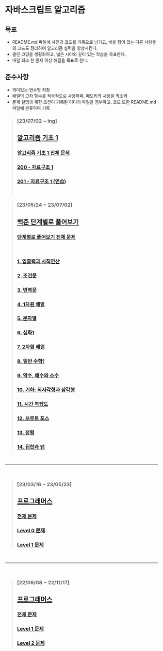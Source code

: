 # 자바스크립트 알고리즘

## 목표

- README.md 파일에 사진과 코드를 기록으로 남기고, 배울 점이 있는 다른 사람들의 코드도 정리하여 알고리즘 실력을 향상시킨다.
- 클린 코딩을 생활화하고, 넓은 시야와 깊이 있는 학습을 목표한다.
- 매일 최소 한 문제 이상 해결을 목표로 한다.

## 준수사항

- 의미있는 변수명 지정
- 배열의 고차 함수를 적극적으로 사용하며, 메모리의 사용을 최소화
- 문제 설명과 제한 조건이 기록된 이미지 파일을 첨부하고, 코드 또한 README.md 파일에 분류하여 기록

> ### [23/07/02 ~ ing]
>
> ## [알고리즘 기초 1](https://code.plus/course/41)
>
> ### [알고리즘 기초 1 전체 문제](./baekjoon/%EC%95%8C%EA%B3%A0%EB%A6%AC%EC%A6%98%20%EA%B8%B0%EC%B4%88%201/basic1_all.md)
>
> ### [200 - 자료구조 1](./baekjoon/%EC%95%8C%EA%B3%A0%EB%A6%AC%EC%A6%98%20%EA%B8%B0%EC%B4%88%201/200%20-%20%EC%9E%90%EB%A3%8C%EA%B5%AC%EC%A1%B0%201/%EC%95%8C%EA%B3%A0%EB%A6%AC%EC%A6%98%20%EA%B8%B0%EC%B4%881%20all.md)
>
> ### [201 - 자료구조 1 (연습)](<./baekjoon/%EC%95%8C%EA%B3%A0%EB%A6%AC%EC%A6%98%20%EA%B8%B0%EC%B4%88%201/201%20-%20%EC%9E%90%EB%A3%8C%EA%B5%AC%EC%A1%B0%201%20(%EC%97%B0%EC%8A%B5)/%EC%9E%90%EB%A3%8C%EA%B5%AC%EC%A1%B0%201%20%EC%97%B0%EC%8A%B5%20all.md>)
>
> <br>

> ### [23/05/24 ~ 23/07/02]
>
> ## [백준 단계별로 풀어보기](https://www.acmicpc.net/step)
>
> ### [단계별로 풀어보기 전체 문제](./baekjoon/%EB%8B%A8%EA%B3%84%EB%B3%84%EB%A1%9C%20%ED%92%80%EC%96%B4%EB%B3%B4%EA%B8%B0/baekjoon_all.md)
>
> <br>
>
> ### [1. 입출력과 사칙연산](./baekjoon/%EB%8B%A8%EA%B3%84%EB%B3%84%EB%A1%9C%20%ED%92%80%EC%96%B4%EB%B3%B4%EA%B8%B0/step1/step1_all.md)
>
> ### [2. 조건문](./baekjoon/%EB%8B%A8%EA%B3%84%EB%B3%84%EB%A1%9C%20%ED%92%80%EC%96%B4%EB%B3%B4%EA%B8%B0/step2/step2_all.md)
>
> ### [3. 반복문](./baekjoon/%EB%8B%A8%EA%B3%84%EB%B3%84%EB%A1%9C%20%ED%92%80%EC%96%B4%EB%B3%B4%EA%B8%B0/step3/step3_all.md)
>
> ### [4. 1차원 배열](./baekjoon/%EB%8B%A8%EA%B3%84%EB%B3%84%EB%A1%9C%20%ED%92%80%EC%96%B4%EB%B3%B4%EA%B8%B0/step4/step4_all.md)
>
> ### [5. 문자열](./baekjoon/%EB%8B%A8%EA%B3%84%EB%B3%84%EB%A1%9C%20%ED%92%80%EC%96%B4%EB%B3%B4%EA%B8%B0/step5/step5_all.md)
>
> ### [6. 심화1](./baekjoon/%EB%8B%A8%EA%B3%84%EB%B3%84%EB%A1%9C%20%ED%92%80%EC%96%B4%EB%B3%B4%EA%B8%B0/step6/step6_all.md)
>
> ### [7. 2차원 배열](./baekjoon/%EB%8B%A8%EA%B3%84%EB%B3%84%EB%A1%9C%20%ED%92%80%EC%96%B4%EB%B3%B4%EA%B8%B0/step7/step7_all.md)
>
> ### [8. 일반 수학1](./baekjoon/%EB%8B%A8%EA%B3%84%EB%B3%84%EB%A1%9C%20%ED%92%80%EC%96%B4%EB%B3%B4%EA%B8%B0/step8/step8_all.md)
>
> ### [9. 약수, 배수와 소수](./baekjoon/%EB%8B%A8%EA%B3%84%EB%B3%84%EB%A1%9C%20%ED%92%80%EC%96%B4%EB%B3%B4%EA%B8%B0/step9/step9_all.md)
>
> ### [10. 기하: 직사각형과 삼각형](./baekjoon/%EB%8B%A8%EA%B3%84%EB%B3%84%EB%A1%9C%20%ED%92%80%EC%96%B4%EB%B3%B4%EA%B8%B0/step10/step10_all.md)
>
> ### [11. 시간 복잡도](./baekjoon/%EB%8B%A8%EA%B3%84%EB%B3%84%EB%A1%9C%20%ED%92%80%EC%96%B4%EB%B3%B4%EA%B8%B0/step11/step11_all.md)
>
> ### [12. 브루트 포스](./baekjoon/%EB%8B%A8%EA%B3%84%EB%B3%84%EB%A1%9C%20%ED%92%80%EC%96%B4%EB%B3%B4%EA%B8%B0/step12/step12_all.md)
>
> ### [13. 정렬](./baekjoon/%EB%8B%A8%EA%B3%84%EB%B3%84%EB%A1%9C%20%ED%92%80%EC%96%B4%EB%B3%B4%EA%B8%B0/step13/step13_all.md)
>
> ### [14. 집합과 맵](./baekjoon/%EB%8B%A8%EA%B3%84%EB%B3%84%EB%A1%9C%20%ED%92%80%EC%96%B4%EB%B3%B4%EA%B8%B0/step14/step14_all.md)

<br>
<hr />
<br>

> ### [23/03/16 ~ 23/05/23]
>
> ## [프로그래머스](https://programmers.co.kr/?utm_source=google&utm_medium=cpc&utm_campaign=brand_prgms_pc&gclid=Cj0KCQjwpeaYBhDXARIsAEzItbGapElwZebk0CA8nNp5yaJU3OjNZfCvWxkXNWBjPc-EpPqajXBxxvEaAm_gEALw_wcB)
>
> ### [전체 문제](./re_all.md)
>
> ### [Level 0 문제](./re_level_0/re_level_0.md)
>
> ### [Level 1 문제](./re_level_1/re_level_1.md)

<br>
<hr />
<br>

> ### [22/09/08 ~ 22/11/17]
>
> ## [프로그래머스](https://programmers.co.kr/?utm_source=google&utm_medium=cpc&utm_campaign=brand_prgms_pc&gclid=Cj0KCQjwpeaYBhDXARIsAEzItbGapElwZebk0CA8nNp5yaJU3OjNZfCvWxkXNWBjPc-EpPqajXBxxvEaAm_gEALw_wcB)
>
> ### [전체 문제](./all.md)
>
> ### [Level 1 문제](./level_1/level_1.md)
>
> ### [Level 2 문제](./level_2/level_2.md)
